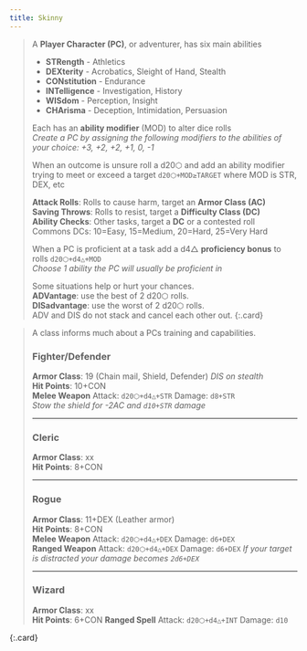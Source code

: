 ```yaml
---
title: Skinny
---
```


> A **Player Character (PC)**, or adventurer, has six main abilities
>
> - **STRength** - Athletics
> - **DEXterity** - Acrobatics, Sleight of Hand, Stealth
> - **CONstitution** - Endurance
> - **INTelligence** - Investigation, History
> - **WISdom** - Perception, Insight
> - **CHArisma** - Deception, Intimidation, Persuasion
>
>Each has an **ability modifier** (MOD) to alter dice rolls  
>_Create a PC by assigning the following modifiers to the abilities of your choice: +3, +2, +2, +1, 0, -1_
>
>When an outcome is unsure roll a d20⬡ and add an ability modifier trying to meet or exceed a target `d20⬡+MOD≥TARGET` where MOD is STR, DEX, etc
>
>**Attack Rolls**: Rolls to cause harm, target an **Armor Class (AC)**  
>**Saving Throws**: Rolls to resist, target a **Difficulty Class (DC)**  
>**Ability Checks**: Other tasks, target a **DC** or a contested roll    
>Commons DCs: 10=Easy, 15=Medium, 20=Hard, 25=Very Hard
>
>When a PC is proficient at a task add a d4△ **proficiency bonus** to rolls `d20⬡+d4△+MOD`  
>_Choose 1 ability the PC will usually be proficient in_
>
>Some situations help or hurt your chances.  
>**ADVantage**: use the best of 2 d20⬡ rolls.  
>**DISadvantage**: use the worst of 2 d20⬡ rolls.  
>ADV and DIS do not stack and cancel each other out. 
{:.card}



> A class informs much about a PCs training and capabilities.
> ### Fighter/Defender  
>**Armor Class**: 19 (Chain mail, Shield, Defender) _DIS on stealth_  
>**Hit Points**: 10+CON  
>**Melee Weapon** Attack: `d20⬡+d4△+STR` Damage: `d8+STR`  
>_Stow the shield for -2AC and `d10+STR` damage_  
>
> -----
>
> ### Cleric
>**Armor Class**: xx  
>**Hit Points**: 8+CON  
>
> -----
>
> ### Rogue
>**Armor Class**: 11+DEX (Leather armor)  
>**Hit Points**: 8+CON  
>**Melee Weapon** Attack: `d20⬡+d4△+DEX` Damage: `d6+DEX`  
>**Ranged Weapon** Attack: `d20⬡+d4△+DEX` Damage: `d6+DEX`
>_If your target is distracted your damage becomes `2d6+DEX`_  
>
> -----
>
> ### Wizard
>**Armor Class**: xx  
>**Hit Points**: 6+CON
>**Ranged Spell** Attack: `d20⬡+d4△+INT` Damage: `d10`  
>
{:.card}
